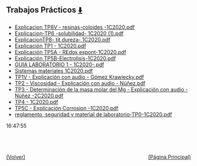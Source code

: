 
<html>
<body>
<h2>Trabajos Prácticos <a href="https://downgit.github.io/#/home?url=https://github.com/Apuntes-FIUBA/Apuntes-Electronica/tree/main/83 - Química/8301 - Quimica/Trabajos Prácticos" style="font-size:20px">  ⬇️ </a></h2>
<ul>
    <li><a href="Explicacion TP8V - resinas-coloides -1C2020.pdf">Explicacion TP8V - resinas-coloides -1C2020.pdf</a></li>
    <li><a href="Explicacion-TP6 -solubilidad- 1C2020 (1).pdf">Explicacion-TP6 -solubilidad- 1C2020 (1).pdf</a></li>
    <li><a href="ExplicacionTP8- tit dureza- 1C2020.pdf">ExplicacionTP8- tit dureza- 1C2020.pdf</a></li>
    <li><a href="Explicación TP1 - 1C2020.pdf">Explicación TP1 - 1C2020.pdf</a></li>
    <li><a href="Explicación TP5A - REdox espont-1C2020.pdf">Explicación TP5A - REdox espont-1C2020.pdf</a></li>
    <li><a href="Explicación TP5B-Electrolisis-1C2020.pdf">Explicación TP5B-Electrolisis-1C2020.pdf</a></li>
    <li><a href="GUIA LABORATORIO 1 - 1C2020-.pdf">GUIA LABORATORIO 1 - 1C2020-.pdf</a></li>
    <li><a href="Sistemas materiales 1C2020.pdf">Sistemas materiales 1C2020.pdf</a></li>
    <li><a href="TP1V - Explicación con audio - Gómez Krawiecky.pdf">TP1V - Explicación con audio - Gómez Krawiecky.pdf</a></li>
    <li><a href="TP2 - Viscosidad - Explicación con audio - Núñez.pdf">TP2 - Viscosidad - Explicación con audio - Núñez.pdf</a></li>
    <li><a href="TP3 - Determinación de la masa molar del Mg - Explicación con audio - Núñez -2C2020.pdf">TP3 - Determinación de la masa molar del Mg - Explicación con audio - Núñez -2C2020.pdf</a></li>
    <li><a href="TP4 - 1C2020.pdf">TP4 - 1C2020.pdf</a></li>
    <li><a href="TP5C - Explicación Corrosion -1C2020.pdf">TP5C - Explicación Corrosion -1C2020.pdf</a></li>
    <li><a href="reglamento, seguridad y material de laboratorio-TP0-1C2020.pdf">reglamento, seguridad y material de laboratorio-TP0-1C2020.pdf</a></li>
</ul>
</body>
</html>






































16:47:55<br><br><br><br><br><a href="../" style="float: left">(Volver)</a> <a href="https://apuntes-fiuba.github.io/Apuntes-Electronica" style="float: right">(Página Principal)</a>
